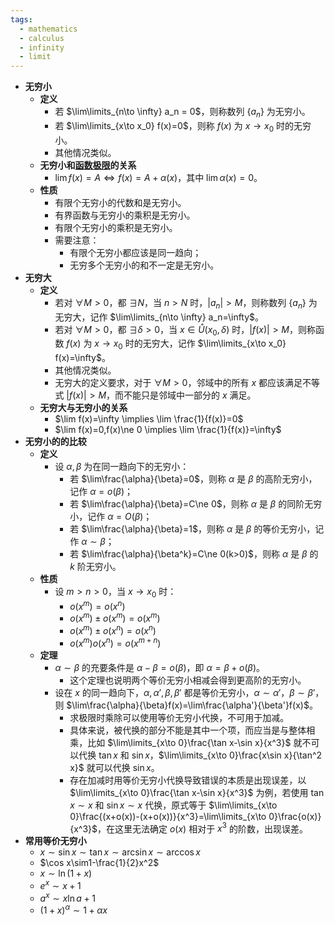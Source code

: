 ```yaml
---
tags:
  - mathematics
  - calculus
  - infinity
  - limit
---
```

- **无穷小**
    - **定义**
        - 若 $\lim\limits_{n\to \infty} a_n = 0$，则称数列 $\{a_n\}$ 为无穷小。
        - 若 $\lim\limits_{x\to x_0} f(x)=0$，则称 $f(x)$ 为 $x\to x_0$ 时的无穷小。
        - 其他情况类似。
    - **无穷小和[函数极限](/notes/docs/mathematics/calculus/limit#ishaoc)的关系**
        - $\lim f(x)=A \iff f(x)=A+\alpha(x)$，其中 $\lim \alpha(x)=0$。
    - **性质**
        - 有限个无穷小的代数和是无穷小。
        - 有界函数与无穷小的乘积是无穷小。
        - 有限个无穷小的乘积是无穷小。
        - 需要注意：
            - 有限个无穷小都应该是同一趋向；
            - 无穷多个无穷小的和不一定是无穷小。
- **无穷大**
    - **定义**
        - 若对 $\forall M>0$，都 $\exists N$，当 $n>N$ 时，$|a_n|>M$，则称数列 $\{a_n\}$ 为无穷大，记作 $\lim\limits_{n\to \infty} a_n=\infty$。
        - 若对 $\forall M>0$，都 $\exists \delta>0$，当 $x\in \mathring U(x_0,\delta)$ 时，$|f(x)|>M$，则称函数 $f(x)$ 为 $x\to x_0$ 时的无穷大，记作 $\lim\limits_{x\to x_0} f(x)=\infty$。
        - 其他情况类似。
        - 无穷大的定义要求，对于 $\forall M>0$，邻域中的所有 $x$ 都应该满足不等式 $|f(x)|>M$，而不能只是邻域中一部分的 $x$ 满足。
    - **无穷大与无穷小的关系**
        - $\lim f(x)=\infty \implies \lim \frac{1}{f(x)}=0$
        - $\lim f(x)=0,f(x)\ne 0 \implies \lim \frac{1}{f(x)}=\infty$
- **无穷小的的比较**
    - **定义**
        - 设 $\alpha,\beta$ 为在同一趋向下的无穷小：
            - 若 $\lim\frac{\alpha}{\beta}=0$，则称 $\alpha$ 是 $\beta$ 的高阶无穷小，记作 $\alpha=o(\beta)$；
            - 若 $\lim\frac{\alpha}{\beta}=C\ne 0$，则称 $\alpha$ 是 $\beta$ 的同阶无穷小，记作 $\alpha=O(\beta)$；
            - 若 $\lim\frac{\alpha}{\beta}=1$，则称 $\alpha$ 是 $\beta$ 的等价无穷小，记作 $\alpha\sim\beta$；
            - 若 $\lim\frac{\alpha}{\beta^k}=C\ne 0(k>0)$，则称 $\alpha$ 是 $\beta$ 的 $k$ 阶无穷小。
    - **性质**
        - 设 $m>n>0$，当 $x\to x_0$ 时：
            - $o(x^m)=o(x^n)$
            - $o(x^m)\pm o(x^m)=o(x^m)$
            - $o(x^m)\pm o(x^n)=o(x^n)$
            - $o(x^m)o(x^n)=o(x^{m+n})$
    - **定理**
        - $\alpha\sim\beta$  的充要条件是 $\alpha-\beta=o(\beta)$，即 $\alpha=\beta+o(\beta)$。
            - 这个定理也说明两个等价无穷小相减会得到更高阶的无穷小。
        - 设在 $x$ 的同一趋向下，$\alpha,\alpha',\beta,\beta'$ 都是等价无穷小，$\alpha\sim\alpha'$，$\beta\sim\beta'$，则 $\lim\frac{\alpha}{\beta}f(x)=\lim\frac{\alpha'}{\beta'}f(x)$。 <span id="tbuz72"></span>
            - 求极限时乘除可以使用等价无穷小代换，不可用于加减。
            - 具体来说，被代换的部分不能是其中一个项，而应当是与整体相乘，比如 $\lim\limits_{x\to 0}\frac{\tan x-\sin x}{x^3}$ 就不可以代换 $\tan x$ 和 $\sin x$，$\lim\limits_{x\to 0}\frac{x\sin x}{\tan^2 x}$ 就可以代换 $\sin x$。
            - 存在加减时用等价无穷小代换导致错误的本质是出现误差，以 $\lim\limits_{x\to 0}\frac{\tan x-\sin x}{x^3}$ 为例，若使用 $\tan x\sim x$ 和 $\sin x\sim x$ 代换，原式等于 $\lim\limits_{x\to 0}\frac{(x+o(x))-(x+o(x))}{x^3}=\lim\limits_{x\to 0}\frac{o(x)}{x^3}$，在这里无法确定 $o(x)$ 相对于 $x^3$ 的阶数，出现误差。
- **常用等价无穷小**
    - $x\sim\sin x\sim \tan x\sim\arcsin x\sim\arccos x$
    - $\cos x\sim1-\frac{1}{2}x^2$
    - $x\sim\ln(1+x)$
    - $e^x\sim x+1$
    - $a^x\sim x\ln a+1$
    - $(1+x)^\alpha\sim 1+\alpha x$
